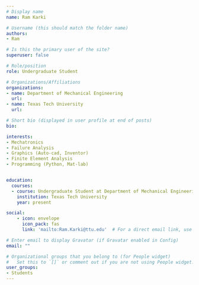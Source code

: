 ```yaml
---
# Display name
name: Ram Karki

# Username (this should match the folder name)
authors:
- Ram

# Is this the primary user of the site?
superuser: false

# Role/position
role: Undergraduate Student

# Organizations/Affiliations
organizations:
- name: Department of Mechanical Engineering
  url:
- name: Texas Tech University
  url:

# Short bio (displayed in user profile at end of posts)
bio:

interests:
- Mechatronics
- Failure Analysis
- Graphics (Auto-cad, Inventor)
- Finite Element Analysis
- Programming (Python, Mat-lab)


education:
  courses:
  - course: Undergraduate Student at Department of Mechanical Engineering
    institution: Texas Tech University
    year: present

social:
    - icon: envelope
      icon_pack: fas
      link: 'mailto:Ram.Karki@ttu.edu'  # For a direct email link, use "mailto:test@example.org".

# Enter email to display Gravatar (if Gravatar enabled in Config)
email: ""

# Organizational groups that you belong to (for People widget)
#   Set this to `[]` or comment out if you are not using People widget.  
user_groups:
- Students
---
```

